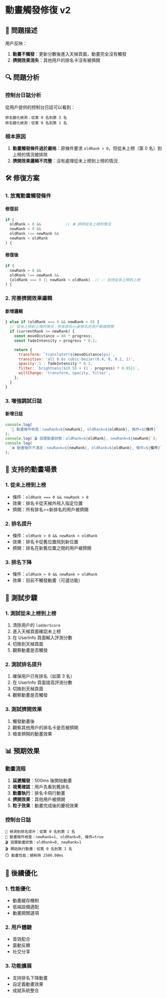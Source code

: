 # 動畫觸發修復 v2

## 🚨 問題描述

用戶反映：

1. **動畫不觸發**：更新分數後進入天梯頁面，動畫完全沒有觸發
2. **擠開效果消失**：其他用戶的排名卡沒有被擠開

## 🔍 問題分析

### 控制台日誌分析

從用戶提供的控制台日誌可以看到：

```
排名變化檢測：從第 0 名到第 3 名
排名變化檢測：從第 0 名到第 1 名
```

### 根本原因

1. **動畫觸發條件過於嚴格**：原條件要求 `oldRank > 0`，但從未上榜（第 0 名）到上榜的情況被排除
2. **擠開效果邏輯不完整**：沒有處理從未上榜到上榜的情況

## 🛠️ 修復方案

### 1. **放寬動畫觸發條件**

#### 修復前

```javascript
if (
  oldRank > 0 &&           // ❌ 排除從未上榜的情況
  newRank > 0 &&
  oldRank !== newRank &&
  newRank < oldRank
) {
```

#### 修復後

```javascript
if (
  newRank > 0 &&
  oldRank !== newRank &&
  (oldRank === 0 || newRank < oldRank)  // ✅ 支持從未上榜到上榜
) {
```

### 2. **完善擠開效果邏輯**

#### 新增邏輯

```javascript
} else if (oldRank === 0 && newRank > 0) {
  // 從未上榜到上榜的情況：所有排名>=新排名的用戶都被擠開
  if (currentRank >= newRank) {
    const moveDistance = 80 * progress;
    const fadeIntensity = progress * 0.2;

    return {
      transform: `translateY(${moveDistance}px)`,
      transition: 'all 0.6s cubic-bezier(0.4, 0, 0.2, 1)',
      opacity: 1 - fadeIntensity * 0.3,
      filter: `brightness(${0.95 + (1 - progress) * 0.05})`,
      willChange: 'transform, opacity, filter',
    };
  }
}
```

### 3. **增強調試日誌**

#### 新增日誌

```javascript
console.log(
  `🎯 動畫條件檢查：newRank=${newRank}, oldRank=${oldRank}, 條件=${條件}`
);
console.log(`🎬 設置動畫狀態：oldRank=${oldRank}, newRank=${newRank}`);
console.log(
  `❌ 動畫條件不滿足：newRank=${newRank}, oldRank=${oldRank}, 條件=${條件}`
);
```

## 🎯 支持的動畫場景

### 1. **從未上榜到上榜**

- 條件：`oldRank === 0 && newRank > 0`
- 效果：排名卡從天梯外飛入指定位置
- 擠開：所有排名>=新排名的用戶被擠開

### 2. **排名提升**

- 條件：`oldRank > 0 && newRank < oldRank`
- 效果：排名卡從舊位置飛到新位置
- 擠開：排名在新舊位置之間的用戶被擠開

### 3. **排名下降**

- 條件：`oldRank > 0 && newRank > oldRank`
- 效果：目前不觸發動畫（可選功能）

## 🔧 測試步驟

### 1. **測試從未上榜到上榜**

1. 清除用戶的 `ladderScore`
2. 進入天梯頁面確認未上榜
3. 在 UserInfo 頁面輸入評測分數
4. 切換到天梯頁面
5. 觀察動畫是否觸發

### 2. **測試排名提升**

1. 確保用戶已有排名（如第 3 名）
2. 在 UserInfo 頁面提高評測分數
3. 切換到天梯頁面
4. 觀察動畫是否觸發

### 3. **測試擠開效果**

1. 觸發動畫後
2. 觀察其他用戶的排名卡是否被擠開
3. 檢查擠開的動畫效果

## 📊 預期效果

### 動畫流程

1. **延遲觸發**：500ms 後開始動畫
2. **視覺確認**：用戶先看到舊排名
3. **動畫執行**：排名卡飛行動畫
4. **擠開效果**：其他用戶被擠開
5. **粒子效果**：動畫完成後的慶祝效果

### 控制台日誌

```
🎯 檢測到排名提升：從第 0 名到第 1 名
🎯 動畫條件檢查：newRank=1, oldRank=0, 條件=true
🎬 設置動畫狀態：oldRank=0, newRank=1
🎬 開始執行動畫：從第 0 名到第 1 名
⏱️ 動畫性能：總耗時 2500.00ms
```

## 🚀 後續優化

### 1. **性能優化**

- 動畫緩存機制
- 低端設備適配
- 動畫開關選項

### 2. **用戶體驗**

- 音效配合
- 震動反饋
- 社交分享

### 3. **功能擴展**

- 支持排名下降動畫
- 自定義動畫效果
- 成就系統整合

